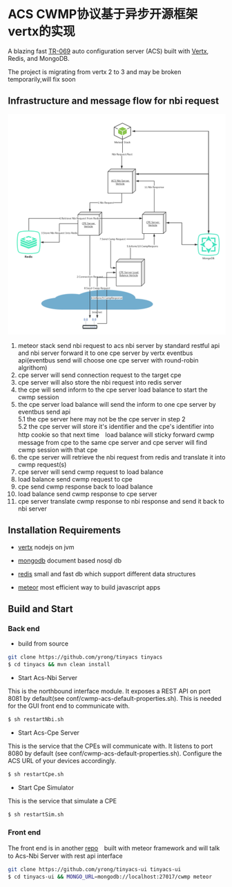 ACS CWMP协议基于异步开源框架vertx的实现
===============================
A blazing fast [TR-069](https://www.broadband-forum.org/cwmp.php) auto configuration server (ACS) built with [Vertx](http://vertx.io/vertx2/), Redis, and MongoDB. 

The project is migrating from vertx 2 to 3 and may be broken temporarily,will fix soon

## Infrastructure and message flow for nbi request 

![](/image/cwmp.png)

1. meteor stack send nbi request to acs nbi server by standard restful api and nbi server forward it to one cpe server by vertx eventbus api(eventbus send will choose one cpe server with round-robin algrithom)
2. cpe server will send connection request to the target cpe
3. cpe server will also store the nbi request into redis server
4. the cpe will send inform to the cpe server load balance to start the cwmp session
5. the cpe server load balance will send the inform to one cpe server by eventbus send api  
	5.1 the cpe server here may not be the cpe server in step 2   
	5.2 the cpe server will store it's identifier and the cpe's identifier into http cookie so that next time　load balance will sticky forward cwmp message from cpe to the same cpe server and cpe server will find cwmp session with that cpe
6. the cpe server will retrieve the nbi request from redis and translate it into cwmp request(s)
7. cpe server will send cwmp request to load balance
8. load balance send cwmp request to cpe
9. cpe send cwmp response back to load balance
10. load balance send cwmp response to cpe server
11. cpe server translate cwmp response to nbi response and send it back to nbi server

## Installation Requirements

- [vertx](http://vertx.io/vertx2/install.html)
nodejs on jvm

- [mongodb](https://docs.mongodb.com/manual/installation/)
document based nosql db

- [redis](http://redis.io/topics/quickstart)
small and fast db which support different data structures

- [meteor](https://www.meteor.com/install)
most efficient way to build javascript apps

## Build and Start

### Back end

+ build from source

``` bash
git clone https://github.com/yrong/tinyacs tinyacs
$ cd tinyacs && mvn clean install
```

+ Start Acs-Nbi Server

This is the northbound interface module. It exposes a REST API on port 8081 by default(see conf/cwmp-acs-default-properties.sh). This is needed for the GUI front end to communicate with.

``` bash
$ sh restartNbi.sh
```


+ Start Acs-Cpe Server

This is the service that the CPEs will communicate with. It listens to port 8080 by default (see conf/cwmp-acs-default-properties.sh). Configure the ACS URL of your devices accordingly.

``` bash
$ sh restartCpe.sh
```


+ Start Cpe Simulator

This is the service that simulate a CPE 

``` bash
$ sh restartSim.sh
```

### Front end

The front end is in another [repo](https://github.com/yrong/tinyacs-ui)　built with meteor framework and will talk to Acs-Nbi Server with rest api interface

``` bash
git clone https://github.com/yrong/tinyacs-ui tinyacs-ui
$ cd tinyacs-ui && MONGO_URL=mongodb://localhost:27017/cwmp meteor
```




